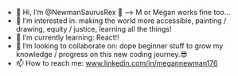 - 👋 Hi, I’m @NewmanSaurusRex 🦖 --> M or Megan works fine too...
- 👀 I’m interested in: making the world more accessible, painting / drawing, equity / justice, learning all the things!
- 🌱 I’m currently learning: React!!
- 💞️ I’m looking to collaborate on: dope beginner stuff to grow my knowledge / progress on this new coding journey.😎
- 📫 How to reach me: www.linkedin.com/in/megannewman176

<!---
NewmanSaurusRex/NewmanSaurusRex is a ✨ special ✨ repository because its `README.md` (this file) appears on your GitHub profile.
You can click the Preview link to take a look at your changes.
--->

